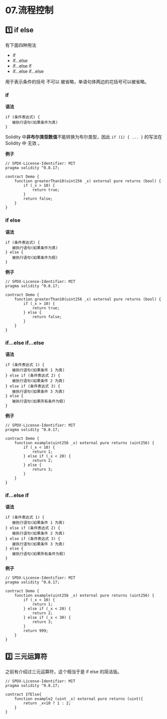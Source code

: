 # 07.流程控制

## 1️⃣ if else

有下面四种用法

- if
- if...else
- if...else if
- if...else if...else

用于表示条件的括号 不可以 被省略，单语句体两边的花括号可以被省略。

### if

**语法**

```
if (条件表达式) {
   被执行语句(如果条件为真)
}
```

Solidity 中**非布尔类型数值**不能转换为布尔类型，因此 `if (1) { ... }` 的写法在 Solidity 中 无效 。

**例子**

```
// SPDX-License-Identifier: MIT
pragma solidity ^0.8.17;

contract Demo {
    function greaterThan10(uint256 _x) external pure returns (bool) {
        if (_x > 10) {
            return true;
        }
        return false;
    }
}
```

### if else

**语法**

```
if (条件表达式) {
   被执行语句(如果条件为真)
} else {
   被执行语句(如果条件为假)
}
```

**例子**

```
// SPDX-License-Identifier: MIT
pragma solidity ^0.8.17;

contract Demo {
    function greaterThan10(uint256 _x) external pure returns (bool) {
        if (_x > 10) {
            return true;
        } else {
            return false;
        }
    }
}
```

### if...else if...else

**语法**

```
if (条件表达式 1) {
   被执行语句(如果条件 1 为真)
} else if (条件表达式 2) {
   被执行语句(如果条件 2 为真)
} else if (条件表达式 3) {
   被执行语句(如果条件 3 为真)
} else {
   被执行语句(如果所有条件为假)
}
```

**例子**

```
// SPDX-License-Identifier: MIT
pragma solidity ^0.8.17;

contract Demo {
    function example(uint256 _x) external pure returns (uint256) {
        if (_x < 10) {
            return 1;
        } else if (_x < 20) {
            return 2;
        } else {
            return 3;
        }
    }
}
```

### if...else if

**语法**

```
if (条件表达式 1) {
   被执行语句(如果条件 1 为真)
} else if (条件表达式 2) {
   被执行语句(如果条件 2 为真)
} else if (条件表达式 3) {
   被执行语句(如果条件 3 为真)
} else {
   被执行语句(如果所有条件为假)
}
```

**例子**

```
// SPDX-License-Identifier: MIT
pragma solidity ^0.8.17;

contract Demo {
    function example(uint256 _x) external pure returns (uint256) {
        if (_x < 10) {
            return 1;
        } else if (_x < 20) {
            return 2;
        } else if (_x < 30) {
            return 3;
        }
        return 999;
    }
}
```

## 2️⃣ 三元运算符

之前有介绍过三元运算符，这个相当于是 if else 的简洁版。

```
// SPDX-License-Identifier: MIT
pragma solidity ^0.8.17;

contract IfElse{
    function example2 (uint _x) external pure returns (uint){
        return _x<10 ? 1 : 2;
    }
}
```

